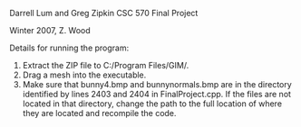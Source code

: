 Darrell Lum and Greg Zipkin
CSC 570 Final Project

Winter 2007, Z. Wood

Details for running the program:

1. Extract the ZIP file to C:/Program Files/GIM/.
2. Drag a mesh into the executable.
3. Make sure that bunny4.bmp and bunnynormals.bmp are in the directory identified by lines
2403 and 2404 in FinalProject.cpp.  If the files are not located in that directory, change
the path to the full location of where they are located and recompile the code.